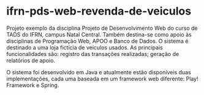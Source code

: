 # ifrn-pds-web-revenda-de-veiculos
Projeto exemplo da disciplina Projeto de Desenvolvimento Web do curso de TADS do IFRN, campus Natal Central. Também destina-se como apoio às disciplinas de Programação Web, APOO e Banco de Dados.
O sistema é destinado a uma loja fictícia de veículos usados. As principais funcionalidades são: registro das transações realizadas; geração de relatórios de apoio.

O sistema foi desenvolvido em Java e atualmente estão disponíveis duas implementações, cada uma baseada em um framework web diferente: Play! Framework e Spring.
